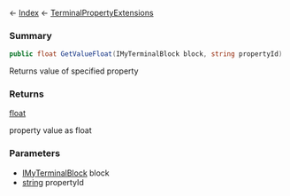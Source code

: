 ← [Index](Api-Index) ← [TerminalPropertyExtensions](Sandbox.ModAPI.Interfaces.TerminalPropertyExtensions)

### Summary

```csharp
public float GetValueFloat(IMyTerminalBlock block, string propertyId)
```

Returns value of specified property

### Returns

[float](System.Single)

property value as float

### Parameters

* [IMyTerminalBlock](Sandbox.ModAPI.Ingame.IMyTerminalBlock) block
* [string](System.String) propertyId
